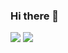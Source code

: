 ### Hi there 👋

<!--
**CaoBittencourtFerreira/CaoBittencourtFerreira** is a ✨ _special_ ✨ repository because its `README.md` (this file) appears on your GitHub profile.

Here are some ideas to get you started:

- 🔭 I’m currently working on ...
- 🌱 I’m currently learning ...
- 👯 I’m looking to collaborate on ...
- 🤔 I’m looking for help with ...
- 💬 Ask me about ...
- 📫 How to reach me: ...
- 😄 Pronouns: ...
- ⚡ Fun fact: ...
-->

<img src = 'https://github-readme-stats.vercel.app/api/top-langs/?username=CaoBittencourtFerreira'/>
<img src = 'https://github-readme-streak-stats.herokuapp.com/?user=CaoBittencourtFerreira'>
